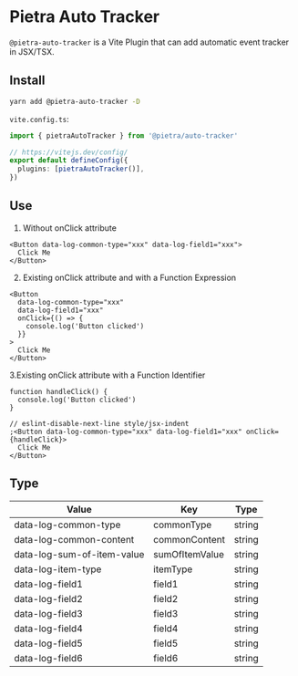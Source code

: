 # Pietra Auto Tracker

`@pietra-auto-tracker` is a Vite Plugin that can add automatic event tracker in JSX/TSX.

## Install

```bash
yarn add @pietra-auto-tracker -D
```

`vite.config.ts`:

```ts
import { pietraAutoTracker } from '@pietra/auto-tracker'

// https://vitejs.dev/config/
export default defineConfig({
  plugins: [pietraAutoTracker()],
})
```

## Use

1. Without onClick attribute

```tsx
<Button data-log-common-type="xxx" data-log-field1="xxx">
  Click Me
</Button>
```

2. Existing onClick attribute and with a Function Expression

```tsx
<Button
  data-log-common-type="xxx"
  data-log-field1="xxx"
  onClick={() => {
    console.log('Button clicked')
  }}
>
  Click Me
</Button>
```

3.Existing onClick attribute with a Function Identifier

```tsx
function handleClick() {
  console.log('Button clicked')
}

// eslint-disable-next-line style/jsx-indent
;<Button data-log-common-type="xxx" data-log-field1="xxx" onClick={handleClick}>
  Click Me
</Button>
```

## Type

| Value                      | Key            | Type   |
| -------------------------- | -------------- | ------ |
| data-log-common-type       | commonType     | string |
| data-log-common-content    | commonContent  | string |
| data-log-sum-of-item-value | sumOfItemValue | string |
| data-log-item-type         | itemType       | string |
| data-log-field1            | field1         | string |
| data-log-field2            | field2         | string |
| data-log-field3            | field3         | string |
| data-log-field4            | field4         | string |
| data-log-field5            | field5         | string |
| data-log-field6            | field6         | string |
